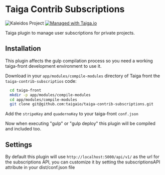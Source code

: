 Taiga Contrib Subscriptions
===========================

![Kaleidos Project](http://kaleidos.net/static/img/badge.png "Kaleidos Project")
[![Managed with Taiga.io](https://taiga.io/media/support/attachments/article-22/banner-gh.png)](https://taiga.io "Managed with Taiga.io")

Taiga plugin to manage user subscriptions for private projects.


Installation
------------

This plugin affects the gulp compilation process so you need a working taiga-front development environment to use it.

Download in your `app/modules/compile-modules` directory of Taiga front the `taiga-contrib-subscriptios` code:

```bash
  cd taiga-front
  mkdir -p app/modules/compile-modules
  cd app/modules/compile-modules
  git clone git@github.com:taigaio/taiga-contrib-subscriptions.git
```

Add the `stripeKey` and `quadernoKey` to your taiga-front `conf.json`

Now when executing "gulp" or "gulp deploy" this plugin will be compiled and included too.


Settings
--------

By default this plugin will use `http://localhost:5000/api/v1/` as the url for the subscriptions API, you can customize it by setting the subscriptionsAPI attribute in your dist/conf.json file
